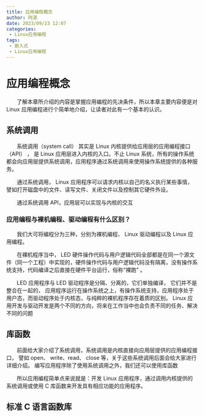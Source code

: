 ```yaml
---
title: 应用编程概念
author: 阿源
date: 2023/09/23 12:07
categories:
 - Linux应用编程
tags:
 - 嵌入式
 - Linux应用编程
---
```


# 应用编程概念

&nbsp;&nbsp;&nbsp;&nbsp;&nbsp;&nbsp;&nbsp;了解本章所介绍的内容是掌握应用编程的先决条件，所以本章主要内容便是对 Linux 应用编程进行个简单地介绍，让读者对此有一个基本的认识。

## 系统调用
&nbsp;&nbsp;&nbsp;&nbsp;&nbsp;&nbsp;&nbsp;系统调用（system call） 其实是 Linux 内核提供给应用层的应用编程接口（API） ， 是 Linux 应用层进入内核的入口。不止 Linux 系统，所有的操作系统都会向应用层提供系统调用，应用程序通过系统调用来使用操作系统提供的各种服务。

&nbsp;&nbsp;&nbsp;&nbsp;&nbsp;&nbsp;&nbsp;通过系统调用， Linux 应用程序可以请求内核以自己的名义执行某些事情，譬如打开磁盘中的文件、读写文件、关闭文件以及控制其它硬件外设。

&nbsp;&nbsp;&nbsp;&nbsp;&nbsp;&nbsp;&nbsp;通过系统调用 API，应用层可以实现与内核的交互

### 应用编程与裸机编程、驱动编程有什么区别？
&nbsp;&nbsp;&nbsp;&nbsp;&nbsp;&nbsp;&nbsp;我们大可将编程分为三种，分别为裸机编程、 Linux 驱动编程以及 Linux 应用编程。

&nbsp;&nbsp;&nbsp;&nbsp;&nbsp;&nbsp;&nbsp;在裸机程序当中， LED 硬件操作代码与用户逻辑代码全部都是在同一个源文件（同一个工程）中实现的，硬件操作代码与用户逻辑代码没有隔离，没有操作系统支持，代码编译之后直接在硬件平台运行，俗称“裸跑” 。

&nbsp;&nbsp;&nbsp;&nbsp;&nbsp;&nbsp;&nbsp;LED 应用程序与 LED 驱动程序是分隔、分离的，它们单独编译， 它们并不是整合在一起的， 应用程序运行在操作系统之上，有操作系统支持，应用程序处于用户态，而驱动程序处于内核态，与纯粹的裸机程序存在着质的区别。 Linux 应用开发与驱动开发是两个不同的方向，将来在工作当中也会负责不同的任务、解决不同的问题  

##  库函数

&nbsp;&nbsp;&nbsp;&nbsp;&nbsp;&nbsp;&nbsp;前面给大家介绍了系统调用，系统调用是内核直接向应用层提供的应用编程接口， 譬如 open、 write、read、 close 等，关于这些系统调用后面会给大家进行详细介绍。 编写应用程序除了使用系统调用之外，我们还可以使用库函数  

&nbsp;&nbsp;&nbsp;&nbsp;&nbsp;&nbsp;&nbsp;所以应用编程简单点来说就是：开发 Linux 应用程序，通过调用内核提供的系统调用或使用 C 库函数来开发具有相应功能的应用程序。  

## 标准 C 语言函数库  

